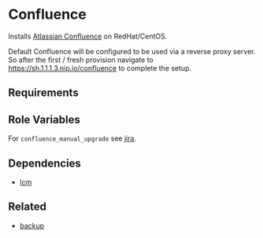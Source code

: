 # Confluence

Installs [Atlassian Confluence](https://www.atlassian.com/software/confluence/) on RedHat/CentOS.

Default Confluence will be configured to be used via a reverse proxy server. So after the first / fresh provision navigate to https://sh.1.1.1.3.nip.io/confluence to complete the setup.

## Requirements

## Role Variables

For `confluence_manual_upgrade` see [jira](../jira). 

## Dependencies

* [lcm](../lcm)

## Related

* [backup](../backup) 




